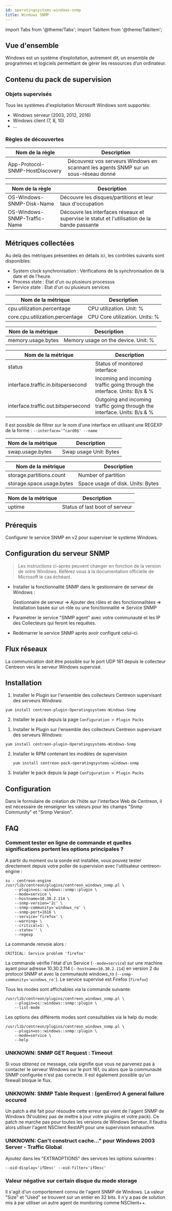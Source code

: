 ```yaml
---
id: operatingsystems-windows-snmp
title: Windows SNMP
---
```

import Tabs from '@theme/Tabs';
import TabItem from '@theme/TabItem';


## Vue d'ensemble

Windows est un système d’exploitation, autrement dit, un ensemble de programmes
et logiciels permettant de gérer les ressources d’un ordinateur.

## Contenu du pack de supervision

### Objets supervisés

Tous les systèmes d'exploitation Microsoft Windows sont supportés:

  - Windows serveur (2003, 2012, 2016)
  - Windows client (7, 8, 10)
  - ...

### Règles de découvertes

<Tabs groupId="sync">
<TabItem value="Host" label="Host">

| Nom de la règle                 | Description                                                                         |
| ------------------------------- | ----------------------------------------------------------------------------------- |
| App-Protocol-SNMP-HostDiscovery | Découvrez vos serveurs Windows en scannant les agents SNMP sur un sous-réseau donné |

</TabItem>
<TabItem value="Services" label="Services">

| Nom de la règle              | Description                                                                                  |
| ---------------------------- | -------------------------------------------------------------------------------------------- |
| OS-Windows-SNMP-Disk-Name    | Découvre les disques/partitions et leur taux d'occupation                                    |
| OS-Windows-SNMP-Traffic-Name | Découvre les interfaces réseaux et supervise le statut et l'utilisation de la bande passante |

</TabItem>
</Tabs>

## Métriques collectées

Au delà des métriques présentées en détails ici, les contrôles suivants sont
disponibles:

  - System clock synchronisation : Vérifications de la synchronisation de la
    date et de l'heure.
  - Process state : Etat d'un ou plusieurs processus
  - Service state : Etat d'un ou plusieurs services

<Tabs groupId="sync">
<TabItem value="Cpu" label="Cpu">

| Nom de la métrique              | Description                    |
| ------------------------------- | ------------------------------ |
| cpu.utilization.percentage      | CPU utilization. Unit: %       |
| core.cpu.utilization.percentage | CPU Core utilization. Units: % |

</TabItem>
<TabItem value="Memory" label="Memory">

| Nom de la métrique | Description                         |
| ------------------ | ----------------------------------- |
| memory.usage.bytes | Memory usage on the device. Unit: % |

</TabItem>
<TabItem value="Traffic" label="Traffic">

| Nom de la métrique                  | Description                                                               |
| ----------------------------------- | ------------------------------------------------------------------------- |
| status                              | Status of monitored interface                                             |
| interface.traffic.in.bitspersecond  | Incoming and incoming traffic going through the interface. Units: B/s & % |
| interface.traffic.out.bitspersecond | Outgoing and incoming traffic going through the interface. Units: B/s & % |

Il est possible de filtrer sur le nom d'une interface en utilisant une REGEXP de
la forme : `--interface='^card0$' --name`

</TabItem>
<TabItem value="Swap" label="Swap">

| Nom de la métrique | Description            |
| ------------------ | ---------------------- |
| swap.usage.bytes   | Swap usage Unit: Bytes |

</TabItem>
<TabItem value="Storage" label="Storage">

| Nom de la métrique        | Description                       |
| ------------------------- | --------------------------------- |
| storage.partitions.count  | Number of partition               |
| storage.space.usage.bytes | Space usage of disk. Units: Bytes |

</TabItem>
<TabItem value="Uptime" label="Uptime">

| Nom de la métrique | Description                    |
| ------------------ | ------------------------------ |
| uptime             | Status of last boot of serveur |

</TabItem>
</Tabs>

## Prérequis

Configurer le service SNMP en v2 pour superviser le système Windows.

## Configuration du serveur SNMP

> Les instructions ci-après peuvent changer en fonction de la version de
> votre Windows. Référez vous à la documentation officielle de Microsoft le cas
> échéant.

  - Installer la fonctionnalité SNMP dans le gestionnaire de serveur de Windows :

    Gestionnaire de serveur =\> Ajouter des rôles et des fonctionnailtées =\>
    Installation basée sur un rôle ou une fonctionnalité =\> Service SNMP

  - Paramétrer le service "SNMP agent" avec votre communauté et les IP des
    Collecteurs qui feront les requêtes.

  - Redémarrer le service SNMP après avoir configuré celui-ci.

## Flux réseaux

La communication doit être possible sur le port UDP 161 depuis le collecteur
Centreon vers le serveur Windows supervisé.

## Installation

<Tabs groupId="sync">
<TabItem value="Online License" label="Online License">

1. Installer le Plugin sur l'ensemble des collecteurs Centreon supervisant des
serveurs Windows:

  ``` shell
  yum install centreon-plugin-Operatingsystems-Windows-Snmp
  ```

2. Installer le pack depuis la page `Configuration > Plugin Packs`

</TabItem>
<TabItem value="Offline License" label="Offline License">

1. Installer le Plugin sur l'ensemble des collecteurs Centreon supervisant des
serveurs Windows:

  ``` shell
  yum install centreon-plugin-Operatingsystems-Windows-Snmp
  ```

2. Installer le RPM contenant les modèles de supervision

    ``` shell
    yum install centreon-pack-operatingsystems-windows-snmp
    ```

3. Installer le pack depuis la page `Configuration > Plugin Packs`

</TabItem>
</Tabs>

## Configuration

Dans le formulaire de création de l'hôte sur l'interface Web de Centreon, il est
nécessaire de renseigner les valeurs pour les champs "Snmp Community" et "Snmp
Version".

## FAQ

### Comment tester en ligne de commande et quelles significations portent les options principales ?

A partir du moment ou la sonde est installée, vous pouvez tester directement
depuis votre poller de supervision avec l'utilisateur centreon-engine :

``` shell
su - centreon-engine
/usr/lib/centreon/plugins/centreon_windows_snmp.pl \
    --plugin=os::windows::snmp::plugin \
    --mode=service \
    --hostname=10.30.2.114 \
    --snmp-version='2c' \
    --snmp-community='windows_ro' \
    --snmp-port=1616 \
    --service='firefox' \
    --warning= \
    --critical=1: \
    --state='' \
    --regexp
```

La commande renvoie alors :

``` shell
CRITICAL: Service problem 'firefox'
```

La commande vérifie l'état d'un Service (`--mode=service`) sur une machine ayant
pour adresse 10.30.2.114 (`--hostname=10.30.2.114`) en version 2 du protocol
SNMP et avec la communauté windows\_ro  (`--snmp-community='windows_ro'`). Le
service supervisé est Firefox (`firefox`)

Tous les modes sont affichables via la commande suivante:

``` shell
/usr/lib/centreon/plugins/centreon_windows_snmp.pl \
    --plugin=os::windows::snmp::plugin \
    --list-mode
```

Les options des différents modes sont consultables via le help du mode:

``` shell
/usr/lib/centreon/plugins/centreon_windows_snmp.pl \
    --plugin=os::windows::snmp::plugin \
    --mode=service \
    --help
```

### UNKNOWN: SNMP GET Request : Timeout

Si vous obtenez ce message, cela signifie que vous ne parvenez pas à contacter
le serveur Windows sur le port 161, ou alors que la communauté SNMP configurée
n'est pas correcte. Il est également possible qu'un firewall bloque le flux.

### UNKNOWN: SNMP Table Request : (genError) A general failure occured

Un patch a été fait pour résoudre cette erreur qui vient de l'agent SNMP de
Windows (N'oubliez pas de mettre à jour votre plugins et votre pack). Ce patch
ne marche pas pour toutes les versions de Windows Serveur. Il faudra alors
utiliser l'agent NSClient RestAPI pour une supervision exhaustive.

### UNKNOWN: Can't construct cache..." pour Windows 2003 Server - Traffic Global

Ajoutez dans les "EXTRAOPTIONS" des services les options suivantes :

``` shell
--oid-display='ifDesc' --oid-filter='ifDesc'
```

### Valeur négative sur certain disque du mode storage

Il s'agit d'un comportement connu de l'agent SNMP de Windows. La valeur "Size"
et "Used" se trouvent sur un entier en 32 bits. Il n'y a pas de solution mis à
par utiliser un autre agent de monitoring comme NSClient++.
